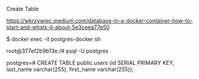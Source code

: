 Create Table

https://wkrzywiec.medium.com/database-in-a-docker-container-how-to-start-and-whats-it-about-5e3ceea77e50

$ docker exec -it postgres-docker sh

root@377ef2b9b13e:/# psql -U postgres

postgres=# CREATE TABLE public.users (id SERIAL PRIMARY KEY, last_name varchar(255), first_name varchar(255));